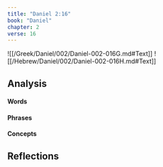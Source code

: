 ```yaml
---
title: "Daniel 2:16"
book: "Daniel"
chapter: 2
verse: 16
---
```

![[/Greek/Daniel/002/Daniel-002-016G.md#Text]]
![[/Hebrew/Daniel/002/Daniel-002-016H.md#Text]]

## Analysis

#### Words

#### Phrases

#### Concepts

## Reflections
